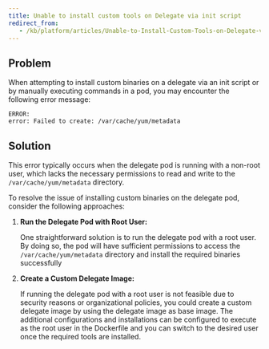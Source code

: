 ```yaml
---
title: Unable to install custom tools on Delegate via init script
redirect_from:
   - /kb/platform/articles/Unable-to-Install-Custom-Tools-on-Delegate-via-Init-Script
---
```


## Problem

When attempting to install custom binaries on a delegate via an init script or by manually executing commands in a pod, you may encounter the following error message:

```
ERROR:
error: Failed to create: /var/cache/yum/metadata

```
## Solution

This error typically occurs when the delegate pod is running with a non-root user, which lacks the necessary permissions to read and write to the `/var/cache/yum/metadata` directory.

To resolve the issue of installing custom binaries on the delegate pod, consider the following approaches:

1. **Run the Delegate Pod with Root User:**

   One straightforward solution is to run the delegate pod with a root user. By doing so, the pod will have sufficient permissions to access the `/var/cache/yum/metadata` directory and install the required binaries successfully

2. **Create a Custom Delegate Image:**

   If running the delegate pod with a root user is not feasible due to security reasons or organizational policies, you could create a custom delegate image by using the delegate image as base image. The additional configurations and installations can be configured to execute as the root user in the Dockerfile and you can switch to the desired user once the required tools are installed.
